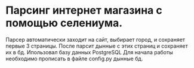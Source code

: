 # Парсинг интернет магазина с помощью селениума.
Парсер автоматически заходит на сайт, выбирает город, и сохраняет первые 3 страницы. После парсит дынные с этих страниц и сохраняет их в бд.
Ипользовал базу данных PostgreSQL
Для начала работы необходимо прописать в файле config.py дынные бд.

